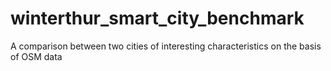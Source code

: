 # winterthur_smart_city_benchmark
A comparison between two cities of interesting characteristics on the basis of OSM data 

